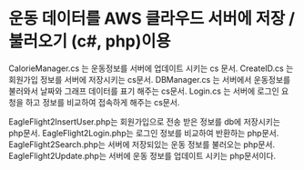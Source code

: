 # 운동 데이터를 AWS 클라우드 서버에 저장 / 불러오기 (c#, php)이용

CalorieManager.cs 는 운동정보를 서버에 업데이트 시키는 cs 문서.
CreateID.cs 는 회원가입 정보를 서버에 저장시키는 cs문서.
DBManager.cs 는 서버에서 운동정보를 불러와서 날짜와 그래프 데이터를 표기 해주는 cs문서.
Login.cs 는 서버에 로그인 요청을 하고 정보를 비교하여 접속하게 해주는 cs문서.

EagleFlight2InsertUser.php는 회원가입으로 전송 받은 정보를 db에 저장시키는 php문서.
EagleFlight2Login.php는 로그인 정보를 비교하여 반환하는 php문서.
EagleFlight2Search.php는 서버에 저장되있는 운동 정보를 불러오는 php문서.
EagleFlight2Update.php는 서버에 운동 정보를 업데이트 시키는 php문서이다.

